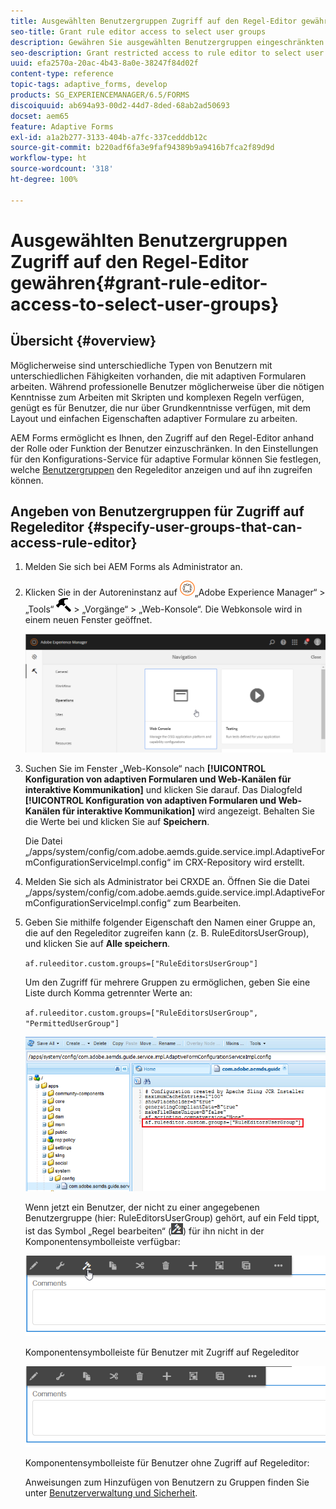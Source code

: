 ```yaml
---
title: Ausgewählten Benutzergruppen Zugriff auf den Regel-Editor gewähren
seo-title: Grant rule editor access to select user groups
description: Gewähren Sie ausgewählten Benutzergruppen eingeschränkten Zugriff auf den Regel-Editor.
seo-description: Grant restricted access to rule editor to select user groups.
uuid: efa2570a-20ac-4b43-8a0e-38247f84d02f
content-type: reference
topic-tags: adaptive_forms, develop
products: SG_EXPERIENCEMANAGER/6.5/FORMS
discoiquuid: ab694a93-00d2-44d7-8ded-68ab2ad50693
docset: aem65
feature: Adaptive Forms
exl-id: a1a2b277-3133-404b-a7fc-337cedddb12c
source-git-commit: b220adf6fa3e9faf94389b9a9416b7fca2f89d9d
workflow-type: ht
source-wordcount: '318'
ht-degree: 100%

---
```


# Ausgewählten Benutzergruppen Zugriff auf den Regel-Editor gewähren{#grant-rule-editor-access-to-select-user-groups}

## Übersicht {#overview}

Möglicherweise sind unterschiedliche Typen von Benutzern mit unterschiedlichen Fähigkeiten vorhanden, die mit adaptiven Formularen arbeiten. Während professionelle Benutzer möglicherweise über die nötigen Kenntnisse zum Arbeiten mit Skripten und komplexen Regeln verfügen, genügt es für Benutzer, die nur über Grundkenntnisse verfügen, mit dem Layout und einfachen Eigenschaften adaptiver Formulare zu arbeiten.

AEM Forms ermöglicht es Ihnen, den Zugriff auf den Regel-Editor anhand der Rolle oder Funktion der Benutzer einzuschränken. In den Einstellungen für den Konfigurations-Service für adaptive Formular können Sie festlegen, welche [Benutzergruppen](/help/sites-administering/security.md) den Regeleditor anzeigen und auf ihn zugreifen können.

## Angeben von Benutzergruppen für Zugriff auf Regeleditor {#specify-user-groups-that-can-access-rule-editor}

1. Melden Sie sich bei AEM Forms als Administrator an.
1. Klicken Sie in der Autoreninstanz auf ![adobeexperiencemanager](assets/adobeexperiencemanager.png)„Adobe Experience Manager“ > „Tools“ ![hammer](assets/hammer.png) > „Vorgänge“ > „Web-Konsole“. Die Webkonsole wird in einem neuen Fenster geöffnet.

   ![1–2](assets/1-2.png)

1. Suchen Sie im Fenster „Web-Konsole“ nach **[!UICONTROL Konfiguration von adaptiven Formularen und Web-Kanälen für interaktive Kommunikation]** und klicken Sie darauf. Das Dialogfeld **[!UICONTROL Konfiguration von adaptiven Formularen und Web-Kanälen für interaktive Kommunikation]** wird angezeigt. Behalten Sie die Werte bei und klicken Sie auf **Speichern**.

   Die Datei „/apps/system/config/com.adobe.aemds.guide.service.impl.AdaptiveFormConfigurationServiceImpl.config“ im CRX-Repository wird erstellt.

1. Melden Sie sich als Administrator bei CRXDE an. Öffnen Sie die Datei „/apps/system/config/com.adobe.aemds.guide.service.impl.AdaptiveFormConfigurationServiceImpl.config“ zum Bearbeiten.
1. Geben Sie mithilfe folgender Eigenschaft den Namen einer Gruppe an, die auf den Regeleditor zugreifen kann (z. B. RuleEditorsUserGroup), und klicken Sie auf **Alle speichern**.

   `af.ruleeditor.custom.groups=["RuleEditorsUserGroup"]`

   Um den Zugriff für mehrere Gruppen zu ermöglichen, geben Sie eine Liste durch Komma getrennter Werte an:

   `af.ruleeditor.custom.groups=["RuleEditorsUserGroup", "PermittedUserGroup"]`

   ![Benutzer erstellen](assets/create_user_new.png)

   Wenn jetzt ein Benutzer, der nicht zu einer angegebenen Benutzergruppe (hier: RuleEditorsUserGroup) gehört, auf ein Feld tippt, ist das Symbol „Regel bearbeiten“ (![edit-rules1](assets/edit-rules1.png)) für ihn nicht in der Komponentensymbolleiste verfügbar:

   ![componentstoolbarwithre](assets/componentstoolbarwithre.png)

   Komponentensymbolleiste für Benutzer mit Zugriff auf Regeleditor

   ![componentstoolbarwithoutre](assets/componentstoolbarwithoutre.png)

   Komponentensymbolleiste für Benutzer ohne Zugriff auf Regeleditor:

   Anweisungen zum Hinzufügen von Benutzern zu Gruppen finden Sie unter [Benutzerverwaltung und Sicherheit](/help/sites-administering/security.md).
